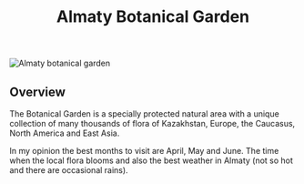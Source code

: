﻿---
title: Almaty Botanical Garden
username: nikkom
tags: 10
latitude: 43.22341
longitude: 76.91404
---

<p><img src="images/0003_almaty_botanical_garden.jpg" alt="Almaty botanical garden" title="Almaty botanical garden - May 1, 2022"></p>

## Overview
The Botanical Garden is a specially protected natural area with a unique collection of many thousands of flora of Kazakhstan, Europe, the Caucasus, North America and East Asia.

In my opinion the best months to visit are April, May and June. The time when the local flora blooms and also the best weather in Almaty (not so hot and there are occasional rains).
